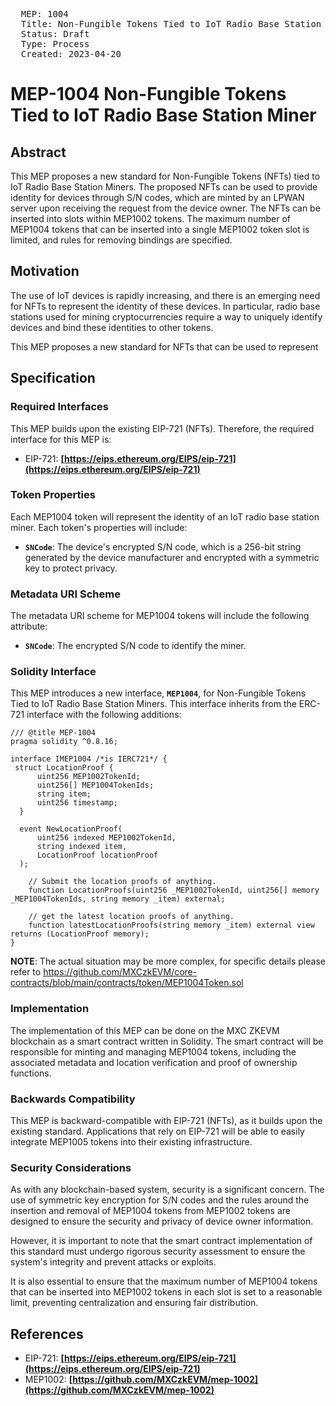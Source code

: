<pre>
  MEP: 1004
  Title: Non-Fungible Tokens Tied to IoT Radio Base Station Miner
  Status: Draft
  Type: Process
  Created: 2023-04-20
</pre>

# MEP-1004 Non-Fungible Tokens Tied to IoT Radio Base Station Miner

## **Abstract**

This MEP proposes a new standard for Non-Fungible Tokens (NFTs) tied to IoT Radio Base Station Miners. The proposed NFTs can be used to provide identity for devices through S/N codes, which are minted by an LPWAN server upon receiving the request from the device owner. The NFTs can be inserted into slots within MEP1002 tokens. The maximum number of MEP1004 tokens that can be inserted into a single MEP1002 token slot is limited, and rules for removing bindings are specified.

## **Motivation**

The use of IoT devices is rapidly increasing, and there is an emerging need for NFTs to represent the identity of these devices. In particular, radio base stations used for mining cryptocurrencies require a way to uniquely identify devices and bind these identities to other tokens.

This MEP proposes a new standard for NFTs that can be used to represent

## **Specification**

### **Required Interfaces**

This MEP builds upon the existing EIP-721 (NFTs). Therefore, the required interface for this MEP is:

- EIP-721: **[https://eips.ethereum.org/EIPS/eip-721](https://eips.ethereum.org/EIPS/eip-721)**

### **Token Properties**

Each MEP1004 token will represent the identity of an IoT radio base station miner. Each token's properties will include:

- **`SNCode`**: The device's encrypted S/N code, which is a 256-bit string generated by the device manufacturer and encrypted with a symmetric key to protect privacy.

### **Metadata URI Scheme**

The metadata URI scheme for MEP1004 tokens will include the following attribute:

- **`SNCode`**: The encrypted S/N code to identify the miner.

### Solidity Interface

This MEP introduces a new interface, **`MEP1004`**, for Non-Fungible Tokens Tied to IoT Radio Base Station Miners. This interface inherits from the ERC-721 interface with the following additions:

```solidity
/// @title MEP-1004
pragma solidity ^0.8.16;

interface IMEP1004 /*is IERC721*/ {
 struct LocationProof {
      uint256 MEP1002TokenId;
      uint256[] MEP1004TokenIds;
      string item;
      uint256 timestamp;
  }

  event NewLocationProof(
      uint256 indexed MEP1002TokenId,
      string indexed item,
      LocationProof locationProof
  );

    // Submit the location proofs of anything.
    function LocationProofs(uint256 _MEP1002TokenId, uint256[] memory _MEP1004TokenIds, string memory _item) external;

    // get the latest location proofs of anything.
    function latestLocationProofs(string memory _item) external view returns (LocationProof memory);
}

```
**NOTE**: The actual situation may be more complex, for specific details please refer to https://github.com/MXCzkEVM/core-contracts/blob/main/contracts/token/MEP1004Token.sol

### **Implementation**

The implementation of this MEP can be done on the MXC ZKEVM blockchain as a smart contract written in Solidity. The smart contract will be responsible for minting and managing MEP1004 tokens, including the associated metadata and location verification and proof of ownership functions.

### **Backwards Compatibility**

This MEP is backward-compatible with EIP-721 (NFTs), as it builds upon the existing standard. Applications that rely on EIP-721 will be able to easily integrate MEP1005 tokens into their existing infrastructure.

### **Security Considerations**

As with any blockchain-based system, security is a significant concern. The use of symmetric key encryption for S/N codes and the rules around the insertion and removal of MEP1004 tokens from MEP1002 tokens are designed to ensure the security and privacy of device owner information.

However, it is important to note that the smart contract implementation of this standard must undergo rigorous security assessment to ensure the system's integrity and prevent attacks or exploits.

It is also essential to ensure that the maximum number of MEP1004 tokens that can be inserted into MEP1002 tokens in each slot is set to a reasonable limit, preventing centralization and ensuring fair distribution.

## **References**

- EIP-721: **[https://eips.ethereum.org/EIPS/eip-721](https://eips.ethereum.org/EIPS/eip-721)**
- MEP1002: **[https://github.com/MXCzkEVM/mep-1002](https://github.com/MXCzkEVM/mep-1002)**
